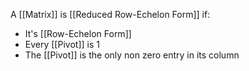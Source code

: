 A [[Matrix]] is [[Reduced Row-Echelon Form]] if:
- It's [[Row-Echelon Form]]
- Every [[Pivot]] is 1
- The [[Pivot]] is the only non zero entry in its column